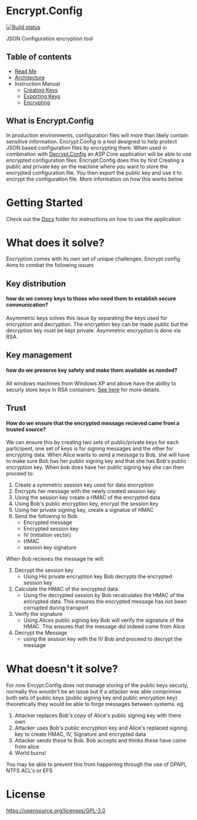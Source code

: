 # Encrypt.Config
[![Build status](https://ci.appveyor.com/api/projects/status/gfh5l8uq94ws732x/branch/master?svg=true)](https://github.com/Supercide/Encrypt.Config/tree/master)

JSON Configuration encryption tool
## Table of contents
- [Read Me](./readme.md)
- [Architecture](./docs/Architecture.md)
- Instruction Manual
    - [Creating Keys](./docs/CreatingKeys.md)
    - [Exporting Keys](./docs/ExportingKeys.md)
    - [Encrypting](./docs/Encryption.md)

## What is Encrypt.Config

In production environments, configuration files will more than likely contain sensitive information. Encrypt.Config is a tool designed to help protect JSON based configuration files by encrypting them. When used in combination with [Decrypt.Config](https://github.com/Supercide/Decrypt.Config) an ASP Core application will be able to use encrypted configuration files. Encrypt.Config does this by first Creating a public and private key on the machine where you want to store the encrypted configuration file. You then export the public key and use it to encrypt the configuration file. More information on how this works below 

# Getting Started 
Check out the [Docs](/docs) folder for instructions on how to use the application 

# What does it solve?
Encryption comes with its own set of unique challenges. Encrypt config Aims to combat the following issues

## Key distribution 
#### how do we convey keys to those who need them to establish secure communication? 
Asymmetric keys solves this issue by separating the keys used for encryption and decryption. The encryption key can be made public but the decryption key must be kept private. Asymmetric encryption is done via RSA.

## Key management
#### how do we preserve key safety and make them available as needed? 
All windows machines from Windows XP and above have the ability to securly store keys in RSA containers. [See here](https://msdn.microsoft.com/library/9a179f38-8fb7-4442-964c-fb7b9f39f5b9) for more details.
 
## Trust
#### How do we ensure that the encrypted message recieved came from a trusted source? 
We can ensure this by creating two sets of public/private keys for each participent, one set of keys is for signing messages and the other for encrypting data. When Alice wants to send a message to Bob, she will have to make sure Bob has her public signing key and that she has Bob's public encryption key. When bob does have her public signing key she can then proceed to:
1. Create a symmetric session key used for data encryption
2. Encrypts her message with the newly created session key
3. Using the session key create a HMAC of the encrypted data
4. Using Bob's public encryption key, encrypt the session key
5. Using her private signing key, create a signatue of HMAC
6. Send the following to Bob
    - Encrypted message
    - Encrypted session key 
    - IV (initiation vector)
    - HMAC
    - session key signature

When Bob recieves the message he will:
1. Decrypt the session key
    - Using His private encryption key Bob decrypts the encrypted session key
2. Calculate the HMAC of the encrypted data. 
    - Using the decrypted session ky Bob recalculates the HMAC of the encrypted data. This ensures the encrypted message has not been corrupted during transport
3. Verify the signature
    - Using Alices public signing key Bob will verify the signature of the HMAC. This ensures that the message did indeed come from Alice
4. Decrypt the Message
    - using the session key with the IV Bob and proceed to decrypt the message

# What doesn't it solve?
For now Encypt.Config does not manage storing of the public keys securly, normally this wouldn't be an issue but if a attacker was able comprimise both sets of public keys (public signing key and public encryption key) theoretically they would be able to forge messages between systems. eg

1. Attacker replaces Bob's copy of Alice's public signing key with there own
2. Attacker uses Bob's public encryption key and Alice's replaced signing key to create HMAC, IV, Signature and encrypted data
3. Attacker sends these to Bob. Bob accepts and thinks these have come from alice
4. World burns!

You may be able to prevent this from happening through the use of DPAPI, NTFS ACL's or EFS

# License

https://opensource.org/licenses/GPL-3.0